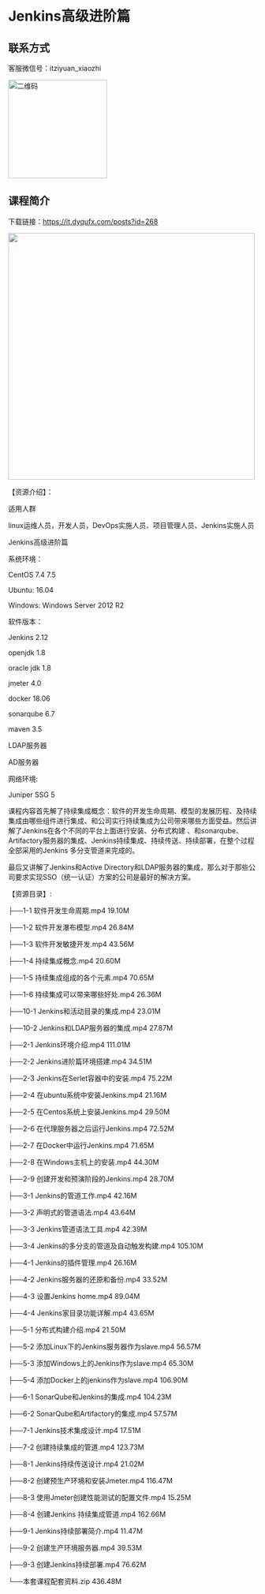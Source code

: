 # Jenkins高级进阶篇

## 联系方式

客服微信号：itziyuan_xiaozhi

<img src="https://ziyuanyun.oss-cn-guangzhou.aliyuncs.com/common/20240614073449/666b82192834a.jpg" width="200" height="200" alt="二维码">

## 课程简介

下载链接：https://it.dyqufx.com/posts?id=268

<img src="https://ziyuanyun.oss-cn-guangzhou.aliyuncs.com/yun/20240515151741/664461959e6f7.jpg" width="500" alt="">

  【资源介绍】：

 适用人群

 linux运维人员，开发人员，DevOps实施人员、项目管理人员、Jenkins实施人员

 Jenkins高级进阶篇



 系统环境：

 CentOS 7.4 7.5

 Ubuntu: 16.04

 Windows: Windows Server 2012 R2

 软件版本：

 Jenkins 2.12

 openjdk 1.8

 oracle jdk 1.8

 jmeter 4.0

 docker 18.06

 sonarqube 6.7

 maven 3.5

 LDAP服务器

 AD服务器

 网络环境:

 Juniper SSG 5

 课程内容首先解了持续集成概念：软件的开发生命周期、模型的发展历程、及持续集成由哪些组件进行集成、和公司实行持续集成为公司带来哪些方面受益。然后讲解了Jenkins在各个不同的平台上面进行安装、分布式构建 、和sonarqube、Artifactory服务器的集成、Jenkins持续集成、持续传送、持续部署，在整个过程全部采用的Jenkins 多分支管道来完成的。

 最后又讲解了Jenkins和Active Directory和LDAP服务器的集成，那么对于那些公司要求实现SSO（统一认证）方案的公司是最好的解决方案。

 【资源目录】:

 ├──1-1 软件开发生命周期.mp4 19.10M

 ├──1-2 软件开发瀑布模型.mp4 26.84M

 ├──1-3 软件开发敏捷开发.mp4 43.56M

 ├──1-4 持续集成概念.mp4 20.60M

 ├──1-5 持续集成组成的各个元素.mp4 70.65M

 ├──1-6 持续集成可以带来哪些好处.mp4 26.36M

 ├──10-1 Jenkins和活动目录的集成.mp4 23.01M

 ├──10-2 Jenkins和LDAP服务器的集成.mp4 27.87M

 ├──2-1 Jenkins环境介绍.mp4 111.01M

 ├──2-2 Jenkins进阶篇环境搭建.mp4 34.51M

 ├──2-3 Jenkins在Serlet容器中的安装.mp4 75.22M

 ├──2-4 在ubuntu系统中安装Jenkins.mp4 21.16M

 ├──2-5 在Centos系统上安装Jenkins.mp4 29.50M

 ├──2-6 在代理服务器之后运行Jenkins.mp4 72.52M

 ├──2-7 在Docker中运行Jenkins.mp4 71.65M

 ├──2-8 在Windows主机上的安装.mp4 44.30M

 ├──2-9 创建开发和预演阶段的Jenkins.mp4 28.70M

 ├──3-1 Jenkins的管道工作.mp4 42.16M

 ├──3-2 声明式的管道语法.mp4 43.64M

 ├──3-3 Jenkins管道语法工具.mp4 42.39M

 ├──3-4 Jenkins的多分支的管道及自动触发构建.mp4 105.10M

 ├──4-1 Jenkins的插件管理.mp4 26.16M

 ├──4-2 Jenkins服务器的还原和备份.mp4 33.52M

 ├──4-3 设置Jenkins home.mp4 89.04M

 ├──4-4 Jenkins家目录功能详解.mp4 43.65M

 ├──5-1 分布式构建介绍.mp4 21.50M

 ├──5-2 添加Linux下的Jenkins服务器作为slave.mp4 56.57M

 ├──5-3 添加Windows上的Jenkins作为slave.mp4 65.30M

 ├──5-4 添加Docker上的jenkins作为slave.mp4 106.90M

 ├──6-1 SonarQube和Jenkins的集成.mp4 104.23M

 ├──6-2 SonarQube和Artifactory的集成.mp4 57.57M

 ├──7-1 Jenkins技术集成设计.mp4 17.51M

 ├──7-2 创建持续集成的管道.mp4 123.73M

 ├──8-1 Jenkins持续传送设计.mp4 21.02M

 ├──8-2 创建预生产环境和安装Jmeter.mp4 116.47M

 ├──8-3 使用Jmeter创建性能测试的配置文件.mp4 15.25M

 ├──8-4 创建Jenkins 持续集成管道.mp4 162.66M

 ├──9-1 Jenkins持续部署简介.mp4 11.47M

 ├──9-2 创建生产环境服务器.mp4 39.53M

 ├──9-3 创建Jenkins持续部署.mp4 76.62M

 └──本套课程配套资料.zip 436.48M

  